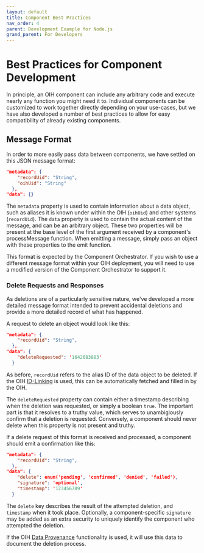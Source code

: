 ```yaml
---
layout: default
title: Component Best Practices
nav_order: 4
parent: Development Example for Node.js
grand_parent: For Developers
---
```


# Best Practices for Component Development

In principle, an OIH component can include any arbitrary code and execute nearly any function you might need it to. Individual components can be customized to work together directly depending on your use-cases, but we have also developed a number of best practices to allow for easy compatibility of already existing components.

## Message Format

In order to more easily pass data between components, we have settled on this JSON message format:

```json
"metadata": {
    "recordUid": "String",
    "oihUid": "String"
  },
"data": {}
```

The `metadata` property is used to contain information about a data object, such as aliases it is known under within the OIH (`oihUid`) and other systems (`recordUid`). The `data` property is used to contain the actual content of the message, and can be an arbitrary object. These two properties will be present at the base level of the first argument received by a component's processMessage function. When emitting a message, simply pass an object with these properties to the emit function.

This format is expected by the Component Orchestrator. If you wish to use a different message format within your OIH deployment, you will need to use a modified version of the Component Orchestrator to support it.

### Delete Requests and Responses

As deletions are of a particularly sensitive nature, we've developed a more detailed message format intended to prevent accidental deletions and provide a more detailed record of what has happened. 

A request to delete an object would look like this:

```json
"metadata": {
    "recordUid": "String",
  },
"data": {
    "deleteRequested": '1642683883'
  }
```

As before, `recordUid` refers to the alias ID of the data object to be deleted. If the OIH [ID-Linking](https://openintegrationhub.github.io/docs/5%20-%20Services/DataHub.html#id-linking) is used, this can be automatically fetched and filled in by the OIH. 

The `deleteRequested` property can contain either a timestamp describing when the deletion was requested, or simply a boolean `true`. The important part is that it resolves to a truthy value, which serves to unambigiously confirm that a deletion is requested. Conversely, a component should never delete when this property is not present and truthy.

If a delete request of this format is received and processed, a component should emit a confirmation like this:

```json
"metadata": {
    "recordUid": "String",
  },
"data": {
    "delete": enum('pending', 'confirmed', 'denied', 'failed'),
    "signature": 'optional',
    "timestamp": '123456789'
  }
```

The `delete` key describes the result of the attempted deletion, and `timestamp` when it took place. Optionally, a component-specific `signature` may be added as an extra security to uniquely identify the component who attempted the deletion.

If the OIH [Data Provenance](https://openintegrationhub.github.io/docs/5%20-%20Services/GovernanceService.html#data-provenance) functionality is used, it will use this data to document the deletion process.
